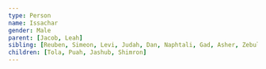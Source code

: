```yaml
---
type: Person
name: Issachar
gender: Male
parent: [Jacob, Leah]
sibling: [Reuben, Simeon, Levi, Judah, Dan, Naphtali, Gad, Asher, Zebulun, Dinah, Joseph, Benjamin]
children: [Tola, Puah, Jashub, Shimron]
---
```

